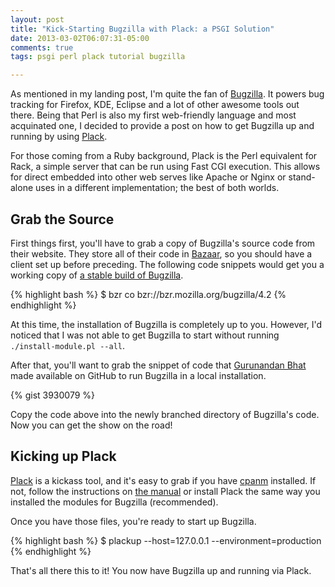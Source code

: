 ```yaml
---
layout: post
title: "Kick-Starting Bugzilla with Plack: a PSGI Solution"
date: 2013-03-02T06:07:31-05:00
comments: true
tags: psgi perl plack tutorial bugzilla

---
```


As mentioned in my landing post, I'm quite the fan of 
[Bugzilla](http://bugzilla.org). It powers bug tracking for Firefox, KDE, 
Eclipse and a lot of other awesome tools out there. Being that Perl is also my 
first web-friendly language and most acquinated one, I decided to provide 
a post on how to get Bugzilla up and running by using 
[Plack](http://plackperl.org).

For those coming from a Ruby background, Plack is the Perl equivalent for 
Rack, a simple server that can be run using Fast CGI execution. This allows 
for direct embedded into other web serves like Apache or Nginx or stand-alone 
uses in a different implementation; the best of both worlds.

## Grab the Source

First things first, you'll have to grab a copy of Bugzilla's source code from 
their website. They store all of their code in 
[Bazaar](http://bazaar.canonical.com), so you should have a client set up 
before preceding. The following code snippets would get you a working copy of 
[a stable build of Bugzilla](http://www.bugzilla.org/download/).

{% highlight bash %}
$ bzr co bzr://bzr.mozilla.org/bugzilla/4.2
{% endhighlight %}

At this time, the installation of Bugzilla is completely up to you. However,
I'd noticed that I was not able to get Bugzilla to start without running
`./install-module.pl --all`.

After that, you'll want to grab the snippet of code that
[Gurunandan Bhat](https://gist.github.com/Bhat-Gurunandan) made 
available on GitHub to run Bugzilla in a local installation.

{% gist 3930079 %}

Copy the code above into the newly branched directory of Bugzilla's code.
Now you can get the show on the road!

## Kicking up Plack

[Plack](http://plackperl.org) is a kickass tool, and it's easy to grab if you
have [cpanm](http://search.cpan.org/perldoc?App::cpanminus) installed. If not,
follow the instructions on
[the manual](http://search.cpan.org/perldoc?App::cpanminus#INSTALL) or
install Plack the same way you installed the modules for Bugzilla
(recommended).

Once you have those files, you're ready to start up Bugzilla.

{% highlight bash %}
$ plackup --host=127.0.0.1 --environment=production
{% endhighlight %}

That's all there this to it! You now have Bugzilla up and running via Plack.
